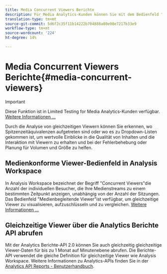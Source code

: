 ```yaml
---
title: Media Concurrent Viewers Berichte
description: Für Media Analytics-Kunden können Sie mit dem Bedienfeld "Media Concurrent Viewers"in Analysis Workspace gleichzeitige Viewer analysieren, um zu verstehen, wo Spitzenzeitzeitäquivalenzen aufgetreten sind oder wo es zu Abbrüchen gekommen ist.
translation-type: tm+mt
source-git-commit: 5d6f2c35f11b14222b704888a80e08e7217b33e9
workflow-type: tm+mt
source-wordcount: '224'
ht-degree: 14%

---
```



# Media Concurrent Viewers Berichte{#media-concurrent-viewers}

>[!IMPORTANT]
>
>Diese Funktion ist in Limited Testing for Media Analytics-Kunden verfügbar. [Weitere Informationen ...](https://docs.adobe.com/content/help/de-DE/analytics/landing/an-releases.html)

Durch die Analyse von gleichzeitigen Viewern können Sie erkennen, wo Spitzenzeitäquivalenzen aufgetreten sind oder wo es zu Dropdown-Listen gekommen ist, um wertvolle Einblicke in die Qualität von Inhalten und die Interaktion mit Viewern zu erhalten und bei der Fehlerbehebung oder Planung für Volumen und Größe zu helfen.

## Medienkonforme Viewer-Bedienfeld in Analysis Workspace

In Analysis Workspace bezeichnet der Begriff &quot;Concurrent Viewers&quot;die Anzahl der individuellen Besucher, die Ihre Medienstreams zu einem bestimmten Zeitpunkt anzeigen, unabhängig von der Anzahl der Sitzungen. Das Bedienfeld &quot;Medienbegleitende Viewer&quot;ist verfügbar, um gleichzeitige Viewer zu visualisieren, aufzuschlüsseln und zu vergleichen. [Weitere Informationen ...](https://docs.adobe.com/content/help/de-DE/analytics/analyze/analysis-workspace/panels/media-concurrent-viewers.html)

## Gleichzeitige Viewer über die Analytics Berichte API abrufen

Mit der Analytics Berichte-API 2.0 können Sie auch gleichzeitig gleichzeitige Viewer-Daten für bis zu 1 Monat auf Minutenebene abrufen. Die Berichte-API verwendet die gleiche Definition für gleichzeitige Viewer wie Analysis Workspace.  Weitere Informationen zu Analytics-APIs finden Sie in der [Analytics API Reports - Benutzerhandbuch](https://www.adobe.io/apis/experiencecloud/analytics/docs.html#!AdobeDocs/analytics-2.0-apis/master/reporting-guide.md).
